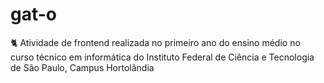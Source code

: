 # gat-o
🐈 Atividade de frontend realizada no primeiro ano do ensino médio no curso técnico em informática do Instituto Federal de Ciência e Tecnologia de São Paulo, Campus Hortolândia
